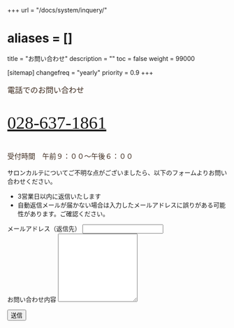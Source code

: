 +++
url = "/docs/system/inquery/"
# aliases = []
title = "お問い合わせ"
description = ""
toc = false
weight = 99000

[sitemap]
  changefreq = "yearly"
  priority = 0.9
+++

<!-- 電話カード -->
<div class="card border rounded p-4 my-5 text-center">

  <!-- 本文 -->
  <div style="font-family: 'Hiragino Mincho ProN', serif; color: #3d2b1f;">
    <p class="mb-2" style="font-size: 1.1rem;">電話でのお問い合わせ</p>
    <p class="fw-bold mb-3" style="font-size: 2.5rem;">
      <a href="tel:0286366701" class="text-decoration-none text-dark">028-637-1861</a>
    </p>
    <p class="mb-0" style="font-size: 1rem;">受付時間　午前９：００〜午後６：００</p>
  </div>
</div>

<div id="contactForm">

サロンカルテについてご不明な点がございましたら、以下のフォームよりお問い合わせください。

- 3営業日以内に返信いたします
- 自動返信メールが届かない場合は入力したメールアドレスに誤りがある可能性があります。ご確認ください。

<div>
  <label for="mail" class="form-label">メールアドレス（返信先）</label>
  <input type="email" class="form-control" id="mail" />
</div>
<div>
  <label for="content" class="form-label">お問い合わせ内容</label>
  <textarea id="content" class="form-control" rows="10"></textarea>
</div>

<button onclick="submit()" class="btn btn-primary btn-lg mt-5" id="sendButton">送信</button>

<div id="errormessage" style="color:red"></div>

</div>

<div id="thanks"></div>

<script src="https://cdn.jsdelivr.net/npm/axios/dist/axios.min.js"></script>

<script>

  const form = document.getElementById("contactForm");
  const thanks = document.getElementById("thanks");
  const sendButton = document.getElementById("sendButton");
  const errorMessage = document.getElementById("errormessage");
  const iconField = document.getElementById("iconField")
  const EMAIL_REG_EXP = /^[A-Za-z0-9]{1}[A-Za-z0-9_.-]*@{1}[A-Za-z0-9_.-]+.[A-Za-z0-9]+$/;

  // メール送信処理（更新版）
async function submit() {
  sendButton.disabled = true;
  const email = document.getElementById("mail");
  const content = document.getElementById("content");

  try {
    if (EMAIL_REG_EXP.test(email.value) === false) throw "メールアドレスが不正です";
    if (content.value.length === 0) throw "本文が空欄です";
  } catch (e) {
    errorMessage.innerHTML = e;
    sendButton.disabled = false;
    return;
  }

  const config = {
    method: "POST",
    url: "https://us-central1-nipo-plus.cloudfunctions.net/inqueryWebCommon",
    data: {
      email: email.value,
      text: `${content.value}\n`,
      site: "salonkarte"  // ← ここを追加！
    }
  };

  // 完了を待つ必要はない
  axios(config);
  form.setAttribute("style", "display:none");
  const textNode = document.createTextNode(`お問い合わせありがとうございます。${email.value}宛に確認メールを送ります。5分経過してもメールが届かない場合は再度お問い合わせください`);
  thanks.appendChild(textNode);


  return;
}


</script>
